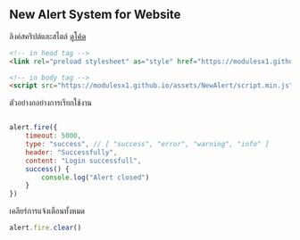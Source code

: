 ## New Alert System for Website

ลิงค์สคริปต์และสไตล์ [ดูโค้ด](https://github.com/ModulesX1/ModulesX1.github.io/tree/main/assets/NewAlert)
``` html
<!-- in head tag -->
<link rel="preload stylesheet" as="style" href="https://modulesx1.github.io/assets/NewAlert/style.min.css">

<!-- in body tag -->
<script src="https://modulesx1.github.io/assets/NewAlert/script.min.js"></script>
```

ตัวอย่างกอย่างการเรียกใช้งาน
``` js

alert.fire({
    timeout: 5000,
    type: "success", // [ "success", "error", "warning", "info" ]
    header: "Successfully",
    content: "Login successfull",
    success() {
        console.log("Alert closed")
    }
})

```
เคลียร์การแจ้งเตือนทั้งหมด
``` js
alert.fire.clear()
```
